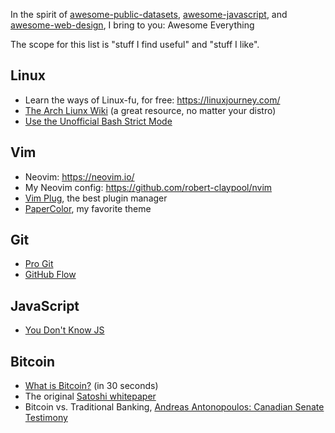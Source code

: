 In the spirit of
[awesome-public-datasets](https://github.com/caesar0301/awesome-public-datasets),
[awesome-javascript](https://github.com/sorrycc/awesome-javascript), and
[awesome-web-design](https://github.com/nicolesaidy/awesome-web-design), I
bring to you: Awesome Everything

The scope for this list is "stuff I find useful" and "stuff I like".

## Linux
* Learn the ways of Linux-fu, for free: https://linuxjourney.com/
* [The Arch Liunx Wiki](https://wiki.archlinux.org/) (a great resource, no matter your distro)
* [Use the Unofficial Bash Strict Mode](http://redsymbol.net/articles/unofficial-bash-strict-mode/)

## Vim
* Neovim: https://neovim.io/
* My Neovim config: https://github.com/robert-claypool/nvim
* [Vim Plug](https://github.com/junegunn/vim-plug), the best plugin manager
* [PaperColor](https://github.com/NLKNguyen/papercolor-theme), my favorite theme

## Git
* [Pro Git](https://git-scm.com/book/en/v2)
* [GitHub Flow](https://guides.github.com/introduction/flow/)

## JavaScript
* [You Don't Know JS](https://github.com/getify/You-Dont-Know-JS)

## Bitcoin
* [What is Bitcoin?](http://youtu.be/Um63OQz3bjo) (in 30 seconds)
* The original [Satoshi whitepaper](https://bitcoin.org/bitcoin.pdf)
* Bitcoin vs. Traditional Banking, [Andreas Antonopoulos: Canadian Senate Testimony](https://decentralize.today/opening-remarks-canadian-senate-testimony-on-bitcoin-eb77f696ee5e)
